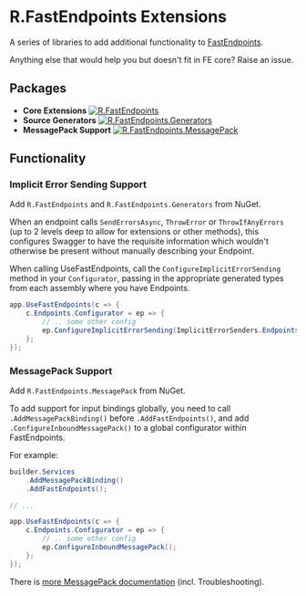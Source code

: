 # R.FastEndpoints Extensions

A series of libraries to add additional functionality to [FastEndpoints](https://fast-endpoints.com).

Anything else that would help you but doesn't fit in FE core? Raise an issue.

## Packages

- **Core Extensions** [![R.FastEndpoints](https://img.shields.io/nuget/v/R.FastEndpoints?style=for-the-badge&logo=nuget&label=R.FastEndpoints&labelColor=darkblue&color=lightgreen)](https://nuget.org/packages/R.FastEndpoints)
- **Source Generators** [![R.FastEndpoints.Generators](https://img.shields.io/nuget/v/R.FastEndpoints.Generators?style=for-the-badge&logo=nuget&label=R.FastEndpoints.Generators&labelColor=darkblue&color=lightgreen)](https://nuget.org/packages/R.FastEndpoints.Generators)
- **MessagePack Support** [![R.FastEndpoints.MessagePack](https://img.shields.io/nuget/v/R.FastEndpoints.MessagePack?style=for-the-badge&logo=nuget&label=R.FastEndpoints.MessagePack&labelColor=darkblue&color=lightgreen)](https://nuget.org/packages/R.FastEndpoints.MessagePack)

## Functionality

### Implicit Error Sending Support

Add `R.FastEndpoints` and `R.FastEndpoints.Generators` from NuGet.

When an endpoint calls `SendErrorsAsync`, `ThrowError` or `ThrowIfAnyErrors` (up to 2 levels deep to allow for extensions or other methods), this configures Swagger to have the requisite information which wouldn't otherwise be present without manually describing your Endpoint.

When calling UseFastEndpoints, call the `ConfigureImplicitErrorSending` method in your `Configurator`, passing in the appropriate generated types from each assembly where you have Endpoints.

```csharp
app.UseFastEndpoints(c => {
    c.Endpoints.Configurator = ep => {
        // .. some other config
        ep.ConfigureImplicitErrorSending(ImplicitErrorSenders.Endpoints, /* more assemblies */);
    };
});
```

### MessagePack Support

Add `R.FastEndpoints.MessagePack` from NuGet.

To add support for input bindings globally, you need to call `.AddMessagePackBinding()` before `.AddFastEndpoints()`, and add `.ConfigureInboundMessagePack()` to a global configurator within FastEndpoints.

For example:
```csharp
builder.Services
    .AddMessagePackBinding()
    .AddFastEndpoints();

// ...

app.UseFastEndpoints(c => {
    c.Endpoints.Configurator = ep => {
        // .. some other config
        ep.ConfigureInboundMessagePack();
    };
});
```

There is [more MessagePack documentation](./src/R.FastEndpoints.MessagePack/README.md) (incl. Troubleshooting).

